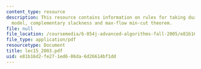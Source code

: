 ```yaml
---
content_type: resource
description: This resource contains information on rules for taking duals, gravitational
  model, complementary slackness and max-flow min-cut theorem.
file: null
file_location: /coursemedia/6-854j-advanced-algorithms-fall-2005/e81b16d2fe271ed686da6d26614bf1dd_lec15_2003.pdf
file_type: application/pdf
resourcetype: Document
title: lec15_2003.pdf
uid: e81b16d2-fe27-1ed6-86da-6d26614bf1dd
---
```

